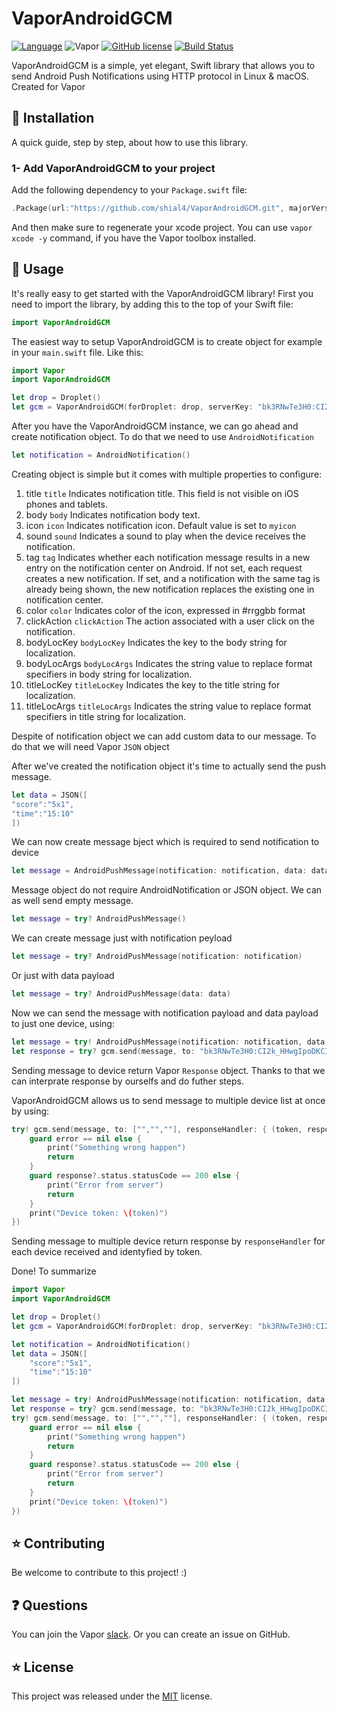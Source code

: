 # VaporAndroidGCM

[![Language](https://img.shields.io/badge/Swift-3.0.2-brightgreen.svg)](http://swift.org)
![Vapor](https://img.shields.io/badge/Vapor-1.0.0-green.svg)
[![GitHub license](https://img.shields.io/badge/license-MIT-blue.svg)](https://raw.githubusercontent.com/shial4/VaporAndroidGCM/master/license)
[![Build Status](https://travis-ci.org/shial4/VaporAndroidGCM.svg?branch=master)](https://travis-ci.org/shial4/VaporAndroidGCM)

VaporAndroidGCM is a simple, yet elegant, Swift library that allows you to send Android Push Notifications using HTTP protocol in Linux & macOS. Created for Vapor

## 🔧 Installation

A quick guide, step by step, about how to use this library.

### 1- Add VaporAndroidGCM to your project

Add the following dependency to your `Package.swift` file:

```swift
.Package(url:"https://github.com/shial4/VaporAndroidGCM.git", majorVersion: 0, minor: 1)
```

And then make sure to regenerate your xcode project. You can use `vapor xcode -y` command, if you have the Vapor toolbox installed.

## 🚀 Usage

It's really easy to get started with the VaporAndroidGCM library! First you need to import the library, by adding this to the top of your Swift file:
```swift
import VaporAndroidGCM
```
The easiest way to setup VaporAndroidGCM is to create object for example in your `main.swift` file. Like this:
```swift
import Vapor
import VaporAndroidGCM

let drop = Droplet()
let gcm = VaporAndroidGCM(forDroplet: drop, serverKey: "bk3RNwTe3H0:CI2k_HHwgIpoDKCIZvvDMExUdFQ3P1...")
```
After you have the VaporAndroidGCM instance, we can go ahead and create notification object. To do that we need to use `AndroidNotification`
```swift
let notification = AndroidNotification()
```
Creating object is simple but it comes with multiple properties to configure:
1. title `title`
Indicates notification title. This field is not visible on iOS phones and tablets.
2. body `body`
Indicates notification body text.
3. icon `icon`
Indicates notification icon. Default value is set to `myicon` 
4. sound `sound`
Indicates a sound to play when the device receives the notification.
5. tag `tag`
Indicates whether each notification message results in a new entry on the notification center on Android. If not set, each request creates a new notification. If set, and a notification with the same tag is already being shown, the new notification replaces the existing one in notification center.
6. color `color`
Indicates color of the icon, expressed in #rrggbb format
7. clickAction `clickAction`
The action associated with a user click on the notification.
8. bodyLocKey `bodyLocKey`
Indicates the key to the body string for localization.
9. bodyLocArgs `bodyLocArgs`
Indicates the string value to replace format specifiers in body string for localization.
10. titleLocKey `titleLocKey`
Indicates the key to the title string for localization.
11. titleLocArgs `titleLocArgs`
Indicates the string value to replace format specifiers in title string for localization.


Despite of notification object we can add custom data to our message. To do that we will need Vapor `JSON` object 

After we've created the notification object it's time to actually send the push message.
```swift
let data = JSON([
"score":"5x1",
"time":"15:10"
])
```
We can now create message bject which is required to send notification to device
```swift
let message = AndroidPushMessage(notification: notification, data: data)
```
Message object do not require AndroidNotification or JSON object. We can as well send empty message.
```swift
let message = try? AndroidPushMessage()
```
We can create message just with notification peyload
```swift
let message = try? AndroidPushMessage(notification: notification)
```
Or just with data payload
```swift
let message = try? AndroidPushMessage(data: data)
```

Now we can send the message with notification payload and data payload to just one device, using:
```swift
let message = try! AndroidPushMessage(notification: notification, data: data)
let response = try? gcm.send(message, to: "bk3RNwTe3H0:CI2k_HHwgIpoDKCIZvvDMExUdFQ3P1...")
```
Sending message to device return Vapor `Response` object. Thanks to that we can interprate response by ourselfs and do futher steps.

VaporAndroidGCM allows us to send message to multiple device list at once by using: 

```swift
try! gcm.send(message, to: ["","",""], responseHandler: { (token, response, error) in
    guard error == nil else {
        print("Something wrong happen")
        return
    }
    guard response?.status.statusCode == 200 else {
        print("Error from server")
        return
    }
    print("Device token: \(token)")
})
```
Sending message to multiple device return response by `responseHandler` for each device received and identyfied by token.

Done!
To summarize
```swift
import Vapor
import VaporAndroidGCM

let drop = Droplet()
let gcm = VaporAndroidGCM(forDroplet: drop, serverKey: "bk3RNwTe3H0:CI2k_HHwgIpoDKCIZvvDMExUdFQ3P1...")

let notification = AndroidNotification()
let data = JSON([
    "score":"5x1",
    "time":"15:10"
])

let message = try! AndroidPushMessage(notification: notification, data: data)
let response = try? gcm.send(message, to: "bk3RNwTe3H0:CI2k_HHwgIpoDKCIZvvDMExUdFQ3P1...")
try! gcm.send(message, to: ["","",""], responseHandler: { (token, response, error) in
    guard error == nil else {
        print("Something wrong happen")
        return
    }
    guard response?.status.statusCode == 200 else {
        print("Error from server")
        return
    }
    print("Device token: \(token)")
})
```

## ⭐ Contributing

Be welcome to contribute to this project! :)

## ❓ Questions

You can join the Vapor [slack](http://vapor.team). Or you can create an issue on GitHub.

## ⭐ License

This project was released under the [MIT](license) license.
